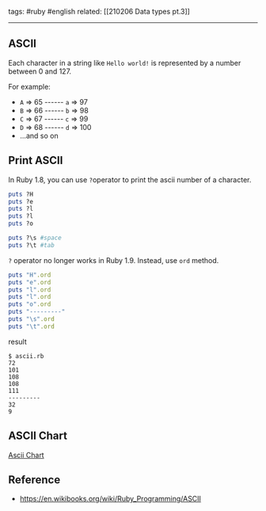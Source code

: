 tags: #ruby #english
related: [[210206 Data types pt.3]]

<hr />

## ASCII
Each character in a string like `Hello world!` is represented by a number between 0 and 127. 

For example:
- `A` => 65 ------ `a` => 97
- `B` => 66 ------ `b` => 98
- `C` => 67 ------ `c` => 99
- `D` => 68 ------ `d` => 100
- ...and so on

## Print ASCII
In Ruby 1.8, you can use `?`operator to print the ascii number of a character.
```rb
puts ?H
puts ?e
puts ?l
puts ?l
puts ?o

puts ?\s #space
puts ?\t #tab
```

`?` operator no longer works in Ruby 1.9. Instead, use `ord` method.
```rb
puts "H".ord
puts "e".ord
puts "l".ord
puts "l".ord
puts "o".ord
puts "---------"
puts "\s".ord
puts "\t".ord
```
result
```text
$ ascii.rb
72
101
108
108
111
---------
32
9
```

## ASCII Chart
[Ascii Chart](http://www.asciitable.com)

## Reference
- https://en.wikibooks.org/wiki/Ruby_Programming/ASCII